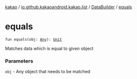 [kakao](../../index.md) / [io.github.kakaoandroid.kakao.list](../index.md) / [DataBuilder](index.md) / [equals](./equals.md)

# equals

`fun equals(obj: `[`Any`](https://kotlinlang.org/api/latest/jvm/stdlib/kotlin/-any/index.html)`): `[`Unit`](https://kotlinlang.org/api/latest/jvm/stdlib/kotlin/-unit/index.html)

Matches data which is equal to given object

### Parameters

`obj` - Any object that needs to be matched